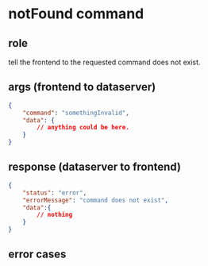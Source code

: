 # notFound command
## role
 tell the frontend to the requested command does not exist.

## args (frontend to dataserver)
```json
{
    "command": "somethingInvalid",
    "data": {
        // anything could be here.
    }
}
```

## response (dataserver to frontend)
```json
{
    "status": "error",
    "errorMessage": "command does not exist",
    "data":{
        // nothing
    }
}
```

## error cases



